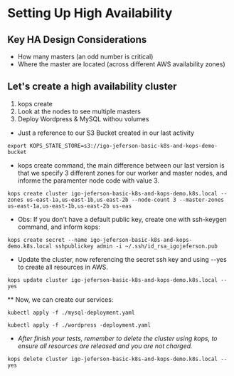 # Setting Up High Availability

## Key HA Design Considerations

* How many masters (an odd number is critical)
* Where the master are located (across different AWS availability zones)

## Let's create a high availability cluster

1. kops create
2. Look at the nodes to see multiple masters
3. Deploy Wordpress & MySQL withou volumes


* Just a reference to our S3 Bucket created in our last activity

``` export KOPS_STATE_STORE=s3://igo-jeferson-basic-k8s-and-kops-demo-bucket ```

* kops create command, the main difference between our last version is that we specify 3 different zones for our worker and master nodes, and informe the paramenter node code with value 3.

``` kops create cluster igo-jeferson-basic-k8s-and-kops-demo.k8s.local --zones us-east-1a,us-east-1b,us-east-2b --node-count 3 --master-zones us-east-1a,us-east-1b,us-east-2b us-eas ```

* Obs: If you don't have a default public key, create one with ssh-keygen command, and inform kops:

``` kops create secret --name igo-jeferson-basic-k8s-and-kops-demo.k8s.local sshpublickey admin -i ~/.ssh/id_rsa_igojeferson.pub ```

* Update the cluster, now referencing the secret ssh key and using --yes to create all resources in AWS.

``` kops update cluster igo-jeferson-basic-k8s-and-kops-demo.k8s.local --yes ```

** Now, we can create our services:

``` kubectl apply -f ./mysql-deployment.yaml ```

``` kubectl apply -f ./wordpress -deployment.yaml ```


* *After finish your tests, remember to delete the cluster using kops, to ensure all resources are released and you are not charged.*

 ``` kops delete cluster igo-jeferson-basic-k8s-and-kops-demo.k8s.local --yes ```